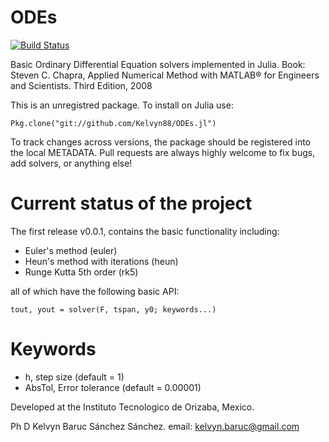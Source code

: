 # ODEs

[![Build Status](https://travis-ci.org/Kelvyn88/ODEs.jl.svg?branch=master)](https://travis-ci.org/Kelvyn88/ODEs.jl)

Basic Ordinary Differential Equation solvers implemented in Julia.
Book: Steven C. Chapra, Applied Numerical Method with MATLAB® for Engineers and Scientists. Third Edition, 2008

This is an unregistred package. To install on Julia use:

    Pkg.clone("git://github.com/Kelvyn88/ODEs.jl")

To track changes across versions, the package should be registered into the local METADATA. Pull requests are always highly welcome to fix bugs, add solvers, or anything else!

# Current status of the project
The first release v0.0.1, contains the basic functionality including:

* Euler's method (euler)
* Heun's method with iterations (heun)
* Runge Kutta 5th order (rk5)

all of which have the following basic API:

    tout, yout = solver(F, tspan, y0; keywords...)

# Keywords
* h, step size (default = 1)
* AbsTol, Error tolerance (default =  0.00001)


Developed at the Instituto Tecnologico de Orizaba, Mexico.

Ph D Kelvyn Baruc Sánchez Sánchez.
email: kelvyn.baruc@gmail.com
